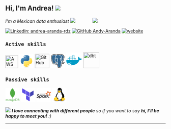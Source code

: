 <h2> Hi, I'm Andrea! <img src="https://media.giphy.com/media/mGcNjsfWAjY5AEZNw6/giphy.gif" width="50"></h2>
<img align='right' src="https://media1.giphy.com/media/dWxO36Jzd6bTSt5dIY/giphy.gif?cid=ecf05e47dcosfpcubrbfgluiazudlqhebts8j8lmhvahnwpu&rid=giphy.gif&ct=s" width="230">
<p><em>I'm a Mexican data enthusiast </a><img src="https://media.giphy.com/media/WUlplcMpOCEmTGBtBW/giphy.gif" width="30"> 
</em></p>

[![Linkedin: andrea-aranda-rdz](https://img.shields.io/badge/-Conect-blue?style=flat-square&logo=Linkedin&logoColor=white&link=https://www.linkedin.com/in/thaianebraga/)](https://www.linkedin.com/in/andrea-aranda-rdz/)
[![GitHub Andy-Aranda](https://img.shields.io/github/followers/Andy-Aranda?label=follow&style=social)](https://github.com/Andy-Aranda)
[![website](https://img.shields.io/badge/Website-46a2f1.svg?&style=flat-square&logo=Google-Chrome&logoColor=white&link=https://datandy.com/)](https://datandy.com/)


<!--  <img src="https://media.giphy.com/media/VgCDAzcKvsR6OM0uWg/giphy.gif" width="50"> -->

### <tt>Active skills</tt>

<section>
  <div>
     <img src="[https://github.com/devicons/devicon/blob/master/icons/amazonwebservices/amazonwebservices-original-wordmark.svg](https://logohistory.net/wp-content/uploads/2023/06/AWS-Emblem.png)" title="AWS" **alt="AWS" width="40" height="40"/>
        <img src="https://github.com/devicons/devicon/blob/master/icons/python/python-original.svg" title="Python oriented to Data Science" **alt="Python programming language" width="45" height="45x"/>
        <img src="https://www.svgrepo.com/show/475654/github-color.svg" title="GitHub" **alt="GitHub" width="45" height="45x"/>
        <img src="https://github.com/devicons/devicon/blob/master/icons/postgresql/postgresql-original.svg" title="PostgreSQL" **alt="Relational database" width="45" height="45x"/>
        <img src="https://github.com/devicons/devicon/blob/master/icons/docker/docker-plain.svg" title="Docker" **alt="Docker icon" width="50" height="50"/>
        <img src="https://assets.streamlinehq.com/image/private/w_300,h_300,ar_1/f_auto/v1/icons/3/dbt-ytv7trkoaqcnvr5yxcvvk.png/dbt-384wi7nth5d4pvytczw6vn.png?_a=DATAdtAAZAA0" title="dbt" **alt="dbt icon" width="50" height="50"/>
  
  </div>
</section>

### <tt>Passive skills</tt>

<section>
  <div>
        <img src="https://github.com/devicons/devicon/blob/master/icons/mongodb/mongodb-plain-wordmark.svg" title="Mongo DB" **alt="Mongo DB, non relational DB" width="45" height="45x"/>
            <img src="https://github.com/devicons/devicon/blob/master/icons/terraform/terraform-original.svg" title="Terraform" **alt="Terraform" width="45" height="45x"/>
        <img src="https://github.com/devicons/devicon/blob/master/icons/apachespark/apachespark-original-wordmark.svg" title="Apache Spark" **alt="Spark" width="45" height="45x"/>
    <img src="https://github.com/devicons/devicon/blob/master/icons/linux/linux-original.svg" **alt="Linux" title="Linux OS" width="45" height="45"/>
<!--     <img src="https://github.com/devicons/devicon/blob/master/icons/linux/linux-original.svg" title="GNU Linux" **alt="Linux OS" width="45" height="45x"/> -->

  </div>
</section>

<img src="https://media.giphy.com/media/LnQjpWaON8nhr21vNW/giphy.gif" width="60"> <em><b>I love connecting with different people</b> so if you want to say <b>hi, I'll be happy to meet you!</b> :)</em>

---
